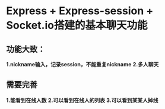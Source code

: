 # Express + Express-session + Socket.io搭建的基本聊天功能
## 功能大致：
**1.nickname输入，记录session，不能重复nickname**
**2.多人聊天**

## 需要完善
**1.能看到在线人数**
**2.可以看到在线人的列表**
**3.可以看到某某人掉线**
~~~